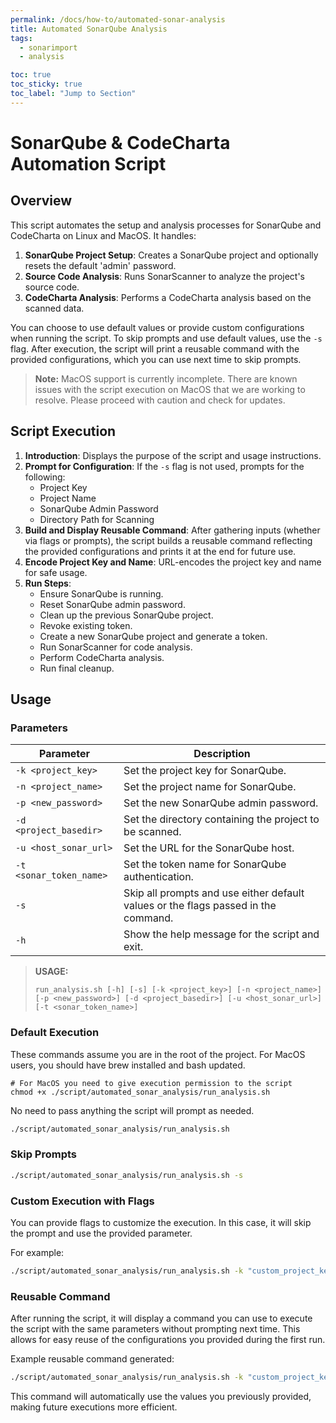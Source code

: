 ```yaml
---
permalink: /docs/how-to/automated-sonar-analysis
title: Automated SonarQube Analysis
tags:
  - sonarimport
  - analysis

toc: true
toc_sticky: true
toc_label: "Jump to Section"
---
```


# SonarQube & CodeCharta Automation Script

## Overview

This script automates the setup and analysis processes for SonarQube and CodeCharta on Linux and MacOS. It handles:

1. **SonarQube Project Setup**: Creates a SonarQube project and optionally resets the default 'admin' password.
2. **Source Code Analysis**: Runs SonarScanner to analyze the project's source code.
3. **CodeCharta Analysis**: Performs a CodeCharta analysis based on the scanned data.

You can choose to use default values or provide custom configurations when running the script. To skip prompts and use default values, use the `-s` flag. After execution, the script will print a reusable command with the provided configurations, which you can use next time to skip prompts.

> **Note:** MacOS support is currently incomplete. There are known issues with the script execution on MacOS that we are working to resolve. Please proceed with caution and check for updates.

## Script Execution

1. **Introduction**: Displays the purpose of the script and usage instructions.
2. **Prompt for Configuration**: If the `-s` flag is not used, prompts for the following:
   - Project Key
   - Project Name
   - SonarQube Admin Password
   - Directory Path for Scanning
3. **Build and Display Reusable Command**: After gathering inputs (whether via flags or prompts), the script builds a reusable command reflecting the provided configurations and prints it at the end for future use.
4. **Encode Project Key and Name**: URL-encodes the project key and name for safe usage.
5. **Run Steps**:
   - Ensure SonarQube is running.
   - Reset SonarQube admin password.
   - Clean up the previous SonarQube project.
   - Revoke existing token.
   - Create a new SonarQube project and generate a token.
   - Run SonarScanner for code analysis.
   - Perform CodeCharta analysis.
   - Run final cleanup.

## Usage

### Parameters

| Parameter               | Description                                                                        |
| ----------------------- | ---------------------------------------------------------------------------------- |
| `-k <project_key>`      | Set the project key for SonarQube.                                                 |
| `-n <project_name>`     | Set the project name for SonarQube.                                                |
| `-p <new_password>`     | Set the new SonarQube admin password.                                              |
| `-d <project_basedir>`  | Set the directory containing the project to be scanned.                            |
| `-u <host_sonar_url>`   | Set the URL for the SonarQube host.                                                |
| `-t <sonar_token_name>` | Set the token name for SonarQube authentication.                                   |
| `-s`                    | Skip all prompts and use either default values or the flags passed in the command. |
| `-h`                    | Show the help message for the script and exit.                                     |

> **USAGE:**
>
> ```shell
> run_analysis.sh [-h] [-s] [-k <project_key>] [-n <project_name>] [-p <new_password>] [-d <project_basedir>] [-u <host_sonar_url>] [-t <sonar_token_name>]
> ```

### Default Execution

These commands assume you are in the root of the project.
For MacOS users, you should have brew installed and bash updated.

```shell
# For MacOS you need to give execution permission to the script
chmod +x ./script/automated_sonar_analysis/run_analysis.sh
```

No need to pass anything the script will prompt as needed.

```bash
./script/automated_sonar_analysis/run_analysis.sh
```

### Skip Prompts

```bash
./script/automated_sonar_analysis/run_analysis.sh -s
```

### Custom Execution with Flags

You can provide flags to customize the execution. In this case, it will skip the prompt and use the provided parameter.

For example:

```bash
./script/automated_sonar_analysis/run_analysis.sh -k "custom_project_key" -n "Custom Project Name" -p "new_password" -d "/path/to/codebase"
```

### Reusable Command

After running the script, it will display a command you can use to execute the script with the same parameters without prompting next time. This allows for easy reuse of the configurations you provided during the first run.

Example reusable command generated:

```bash
./script/automated_sonar_analysis/run_analysis.sh -k "custom_project_key" -n "Custom Project Name" -p "new_password" -d "/path/to/codebase" -u "http://localhost:9000" -t "codecharta_token"
```

This command will automatically use the values you previously provided, making future executions more efficient.
